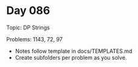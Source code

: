 # Day 086

Topic: DP Strings

Problems: 1143, 72, 97

- Notes follow template in docs/TEMPLATES.md
- Create subfolders per problem as you solve.